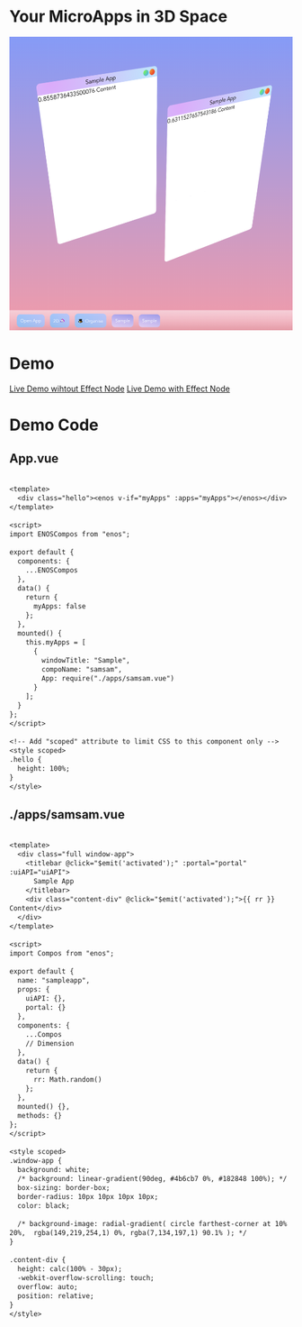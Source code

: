 # Your MicroApps in 3D Space

![EffectNode OS][demo-1]

[demo-1]: https://raw.githubusercontent.com/EffectNode/EffectNode-Lib/master/public/demo/enos.png
# Demo

[Live Demo wihtout Effect Node](https://codesandbox.io/s/r7oy8r2nmn)
[Live Demo with Effect Node](https://codesandbox.io/s/vj67lqm9m3)

# Demo Code
## App.vue

```vue

<template>
  <div class="hello"><enos v-if="myApps" :apps="myApps"></enos></div>
</template>

<script>
import ENOSCompos from "enos";

export default {
  components: {
    ...ENOSCompos
  },
  data() {
    return {
      myApps: false
    };
  },
  mounted() {
    this.myApps = [
      {
        windowTitle: "Sample",
        compoName: "samsam",
        App: require("./apps/samsam.vue")
      }
    ];
  }
};
</script>

<!-- Add "scoped" attribute to limit CSS to this component only -->
<style scoped>
.hello {
  height: 100%;
}
</style>
```

## ./apps/samsam.vue
```vue

<template>
  <div class="full window-app">
    <titlebar @click="$emit('activated');" :portal="portal" :uiAPI="uiAPI">
      Sample App
    </titlebar>
    <div class="content-div" @click="$emit('activated');">{{ rr }} Content</div>
  </div>
</template>

<script>
import Compos from "enos";

export default {
  name: "sampleapp",
  props: {
    uiAPI: {},
    portal: {}
  },
  components: {
    ...Compos
    // Dimension
  },
  data() {
    return {
      rr: Math.random()
    };
  },
  mounted() {},
  methods: {}
};
</script>

<style scoped>
.window-app {
  background: white;
  /* background: linear-gradient(90deg, #4b6cb7 0%, #182848 100%); */
  box-sizing: border-box;
  border-radius: 10px 10px 10px 10px;
  color: black;

  /* background-image: radial-gradient( circle farthest-corner at 10% 20%,  rgba(149,219,254,1) 0%, rgba(7,134,197,1) 90.1% ); */
}

.content-div {
  height: calc(100% - 30px);
  -webkit-overflow-scrolling: touch;
  overflow: auto;
  position: relative;
}
</style>

```